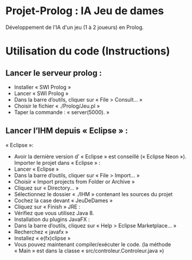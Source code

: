 # Projet-Prolog : IA Jeu de dames

Développement de l'IA d'un jeu (1 à 2 joueurs) en Prolog.

Utilisation du code (Instructions)
==================================

Lancer le serveur prolog : 
--------------------------
- Installer « SWI Prolog »   
- Lancer « SWI Prolog »   
- Dans la barre d’outils, cliquer sur « File > Consult… »
- Choisir le fichier « ./Prolog/Jeu.pl »	
- Taper la commande : « server(5000). »


Lancer l’IHM depuis « Eclipse » :
---------------------------------
« Eclipse »:
- Avoir la dernière version d’ « Eclipse » est conseillé (« Eclipse Neon »).
Importer le projet dans « Eclipse » :
- Lancer « Eclipse »
- Dans la barre d’outils, cliquer sur « File > Import… »
- Choisir « Import projects from Folder or Archive »
- Cliquez sur « Directory… »
- Sélectionnez le dossier « ./IHM » contenant les sources du projet
- Cochez la case devant « JeuDeDames »
- Cliquez sur « Finish »
JRE :
- Vérifiez que vous utilisez Java 8.
- Installation du plugins JavaFX : 
- Dans la barre d’outils, cliquez sur « Help > Eclipse Marketplace… »
- Recherchez « javafx »
- Installez « e(fx)clipse »
- Vous pouvez maintenant compiler/exécuter le code. (la méthode « Main » est dans la classe « src/controleur.Controleur.java »)

